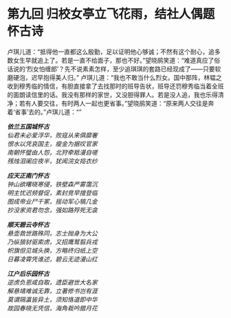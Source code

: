 # 第九回 归校女亭立飞花雨，结社人偶题怀古诗

<!--- 此段人物情节需要合理化 -->
卢琪儿道：“抵得他一直都这么殷勤，足以证明他心够诚；不然有这个耐心，追多数女生早就追上了。若是一直不给面子，那也不好。”望晓鹃笑道：“难道真应了俗话说的‘烈女怕缠郎’？先不说素素怎样，至少追琪琪的套路已经现成了——只要软磨硬泡，迟早抱得美人归。”
卢琪儿道：“我也不敢当什么烈女。国中那阵，林韫之收到穆秀临的情信，有胆直接拿了去找那时的班导告状，班导还罚穆秀临当着全班的面朗读信里的话。我没有那样的家世，又没胆得罪人。若是没人追，我也乐得清净；若有人要交往，有时两人一起也更省事。”望晓鹃笑道：“原来两人交往是奔着‘省事’去的。”卢琪儿道：“”

***依兰五国城怀古***  
*仙君未必爱浮华，败寇从来俱靡奢*  
*恨水以凭哀国主，瘦金为据叹官家*  
*南朝怀璧由人怨，北狩牵羝漫自嗟*  
*残烛泪阑应夜半，犹闻浣女捣衣纱*  

***应天正南门怀古***  
*钟山欲曙晓寒侵，铁壁森严雾霭沉*  
*明主忧迟频督促，素封竞早擅登临*  
*图成帝业尸千冢，摇动军心犒几金*  
*抄没家资君勿念，强如路殍死无衾*  

***顺天碧云寺怀古***  
*悬壶救世路殊同，志士抛身为大公*  
*乃纵狼豺驱索虏，又招鹰鹫翦兵戎*  
*帜旗但见城头换，方略终归纸上空*  
*日暮凌霄凭谁述，碧云无迹漫山红*  

***江户后乐园怀古***  
*逆虏负恩咸自取，遗臣避世大名家*  
*解悬靖难诚无靠，立著修书岂有涯*  
*莫谓隔瀛皆异土，须知恪道即中华*  
*故园春晓无凭信，海角栽吟腊月花*  
